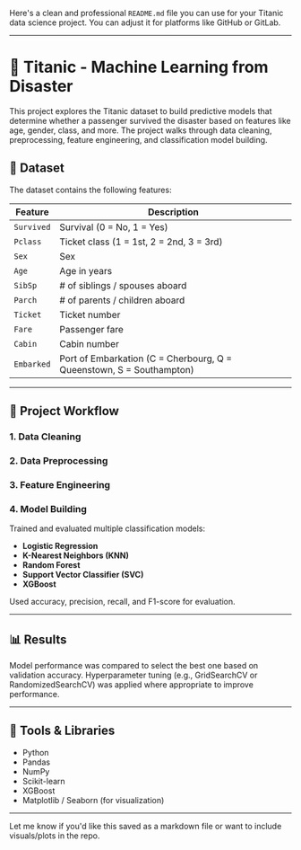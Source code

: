 Here's a clean and professional `README.md` file you can use for your Titanic data science project. You can adjust it for platforms like GitHub or GitLab.

---

# 🚢 Titanic - Machine Learning from Disaster

This project explores the Titanic dataset to build predictive models that determine whether a passenger survived the disaster based on features like age, gender, class, and more. The project walks through data cleaning, preprocessing, feature engineering, and classification model building.

## 📁 Dataset

The dataset contains the following features:

| Feature    | Description                                                          |
| ---------- | -------------------------------------------------------------------- |
| `Survived` | Survival (0 = No, 1 = Yes)                                           |
| `Pclass`   | Ticket class (1 = 1st, 2 = 2nd, 3 = 3rd)                             |
| `Sex`      | Sex                                                                  |
| `Age`      | Age in years                                                         |
| `SibSp`    | # of siblings / spouses aboard                                       |
| `Parch`    | # of parents / children aboard                                       |
| `Ticket`   | Ticket number                                                        |
| `Fare`     | Passenger fare                                                       |
| `Cabin`    | Cabin number                                                         |
| `Embarked` | Port of Embarkation (C = Cherbourg, Q = Queenstown, S = Southampton) |

---

## 🔧 Project Workflow

### 1. Data Cleaning

### 2. Data Preprocessing

### 3. Feature Engineering

### 4. Model Building

Trained and evaluated multiple classification models:

* **Logistic Regression**
* **K-Nearest Neighbors (KNN)**
* **Random Forest**
* **Support Vector Classifier (SVC)**
* **XGBoost**

Used accuracy, precision, recall, and F1-score for evaluation.

---

## 📊 Results

Model performance was compared to select the best one based on validation accuracy. Hyperparameter tuning (e.g., GridSearchCV or RandomizedSearchCV) was applied where appropriate to improve performance.

---

## 📌 Tools & Libraries

* Python
* Pandas
* NumPy
* Scikit-learn
* XGBoost
* Matplotlib / Seaborn (for visualization)

---

Let me know if you'd like this saved as a markdown file or want to include visuals/plots in the repo.
